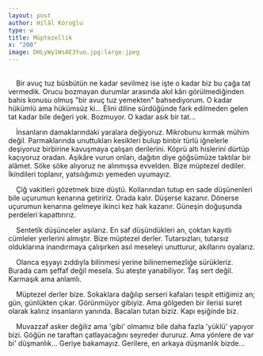 ```yaml
---
layout: post
author: Hilâl Köroğlu
type: w
title: Müptezellik
x: "200"
image: DHLyWy1WsAE3Yuo.jpg:large.jpeg
---
```

<br/>
&nbsp;&nbsp;&nbsp;&nbsp;Bir avuç tuz büsbütün ne kadar sevilmez ise işte o kadar biz bu çağa tat vermedik. Orucu bozmayan durumlar arasında akıl kârı görülmediğinden bahis konusu olmuş "bir avuç tuz yemekten" bahsediyorum. O kadar  hükümlü ama hükümsüz ki... Elini diline sürdüğünde fark edilmeden gelen tat kadar bile değeri yok. Bozmuyor. O kadar asık bir tat...

&nbsp;&nbsp;&nbsp;&nbsp;İnsanların damaklarındaki yaralara değiyoruz. Mikrobunu kırmak mühim değil. Parmaklarında unuttukları kesikleri bulup binbir türlü iğnelerle deşiyoruz birbirine kavuşmaya çalışan derilerini. Köprü altı hislerini dürtüp kaçıyoruz oradan. Aşikâre vurun onları, dağıtın diye göğsümüze taktılar bir alâmet. Söke söke alıyoruz ne alınmışsa evvelden. Bize müptezel dediler. İkindileri toplanır, yatsılığımızı yemeden uyumayız.

&nbsp;&nbsp;&nbsp;&nbsp;Çiğ vakitleri gözetmek bize düştü. Kollarından tutup en sade düşünenleri bile uçurumun kenarına getiririz. Orada kalır. Düşerse kazanır. Dönerse uçurumun kenarına gelmeye ikinci kez hak kazanır. Güneşin doğuşunda perdeleri kapattırırız.

&nbsp;&nbsp;&nbsp;&nbsp;Sentetik düşünceler aşılarız. En saf düşündükleri an, çoktan kayıtlı cümleler yerlerini almıştır. Bize müptezel derler. Tutarsızları, tutarsız olduklarına inandırmaya çalışırken asıl meseleyi unutturur, akıllarını oyalarız.

&nbsp;&nbsp;&nbsp;&nbsp;Olanca eşyayı zıddıyla bilinmesi yerine bilinememezliğe sürükleriz. Burada cam şeffaf değil mesela. Su ateşte yanabiliyor. Taş sert değil. Karmaşık ama anlamlı.

&nbsp;&nbsp;&nbsp;&nbsp;Müptezel derler bize. Sokaklara dağılıp serseri kafaları tespit ettiğimiz an; gün, günlükten çıkar. Görünmüyor gibiyiz. Ama gölgeden bir ilerisi suret olarak kalırız insanların yanında. Bacaları tutan biziz. Kapı eşiğinde biz.

&nbsp;&nbsp;&nbsp;&nbsp;Muvazzaf asker değiliz ama 'gibi' olmamız  bile daha fazla 'yüklü' yapıyor bizi. Göğün ne taraftan çatlayacağını seyreder dururuz. Ama yönlere  de var bi' düşmanlık... Geriye bakamayız. Gerilere, en arkaya düşmanlık bizde...
